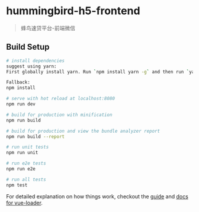 # hummingbird-h5-frontend

> 蜂鸟速贷平台-前端微信

## Build Setup

``` bash
# install dependencies
suggest using yarn:
First globally install yarn. Run `npm install yarn -g` and then run `yarn install`

Fallback:
npm install

# serve with hot reload at localhost:8080
npm run dev

# build for production with minification
npm run build

# build for production and view the bundle analyzer report
npm run build --report

# run unit tests
npm run unit

# run e2e tests
npm run e2e

# run all tests
npm test
```

For detailed explanation on how things work, checkout the [guide](http://vuejs-templates.github.io/webpack/) and [docs for vue-loader](http://vuejs.github.io/vue-loader).
